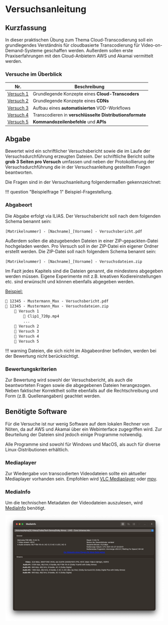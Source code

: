 # Versuchsanleitung

## Kurzfassung

In dieser praktischen Übung zum Thema Cloud-Transcodierung soll ein grundlegendes Verständnis für cloudbasierte Transcodierung für Video-on-Demand-Systeme geschaffen werden. Außerdem sollen erste Praxiserfahrungen mit den Cloud-Anbietern AWS und Akamai vermittelt werden.

### Versuche im Überblick

| Nr.                                    | Beschreibung
| -------------------------------------- | -------------------------------------------------------- |
| [Versuch 1](./versuch1/01-einfuehrung) | Grundlegende Konzepte eines **Cloud-Transcoders**        |
| [Versuch 2](./versuch2/01-einfuehrung) | Grundlegende Konzepte eines **CDNs**                     |
| [Versuch 3](./versuch3/01-einfuehrung) | Aufbau eines **automatisierten** VOD-Workflows           |
| [Versuch 4](./versuch4/01-einfuehrung) | Transcodieren in **verschlüsselte Distributionsformate** |
| [Versuch 5](./versuch5/01-einfuehrung) | **Kommandozeilenbefehle** und **APIs**                   |

## Abgabe

Bewertet wird ein schriftlicher Versuchsbericht sowie die im Laufe der Versuchsdurchführung erzeugten Dateien. Der schriftliche Bericht sollte **grob 3 Seiten pro Versuch** umfassen und neben der Protokollierung der Versuchsdurchführung die in der Versuchsanleitung gestellten Fragen beantworten. 

Die Fragen sind in der Versuchsanleitung folgendermaßen gekennzeichnet:

!!! question "Beispielfrage 1"
    Beispiel-Fragestellung.

### Abgabeort

Die Abgabe erfolgt via ILIAS. Der Versuchsbericht soll nach dem folgenden Schema benannt sein: 

`[Matrikelnummer] - [Nachname]_[Vorname] - Versuchsbericht.pdf`

Außerdem sollen die abzugebenden Dateien in einer ZIP-gepackten-Datei hochgeladen werden. Pro Versuch soll in der ZIP-Datei ein eigener Ordner erstellt werden. Die ZIP-Datei soll nach folgendem Schema benannt sein: 

`[Matrikelnummer] - [Nachname]_[Vorname] - Versuchsdateien.zip`

Im Fazit jedes Kapitels sind die Dateien genannt, die mindestens abgegeben werden müssen. Eigene Experimente mit z.B. kreativen Kodiereinstellungen etc. sind erwünscht und können ebenfalls abgegeben werden.

<u>Beispiel:</u>

```
📄 12345 - Mustermann_Max - Versuchsbericht.pdf
📁 12345 - Mustermann_Max - Versuchsdateien.zip
    📁 Versuch 1
        📄 Clip1_720p.mp4
        ...
    📁 Versuch 2
    📁 Versuch 3
    📁 Versuch 4
    📁 Versuch 5
```

!!! warning
    Dateien, die sich nicht im Abgabeordner befinden, werden bei der Bewertung nicht berücksichtigt.

### Bewertungskriterien

Zur Bewertung wird sowohl der Versuchsbericht, als auch die beantworteten Fragen sowie die abgegebenen Dateien herangezogen. Neben faktischer Korrektheit sollte ebenfalls auf die Rechtschreibung und Form (z.B. Quellenangaben) geachtet werden.

## Benötigte Software

Für die Versuche ist nur wenig Software auf dem lokalen Rechner von Nöten, da auf AWS und Akamai über ein Webinterface zugegriffen wird. Zur Beurteilung der Dateien sind jedoch einige Programme notwendig. 

Alle Programme sind sowohl für Windows und MacOS, als auch für diverse Linux-Distributionen erhältlich.

### Mediaplayer

Zur Wiedergabe von transcodierten Videodateien sollte ein aktueller Mediaplayer vorhanden sein. Empfohlen wird [VLC Mediaplayer](https://www.videolan.org/vlc/index.de.html) oder [mpv](https://mpv.io/).

### MediaInfo

Um die technischen Metadaten der Videodateien auszulesen, wird [MediaInfo](https://mediaarea.net/en/MediaInfo) benötigt.

![MediaInfo Screenshot](assets/mediainfo.png)